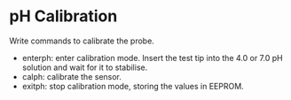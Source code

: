 # pH Calibration

Write commands to calibrate the probe.

- enterph: enter calibration mode. Insert the test tip into the 4.0 or 7.0 pH solution and wait for it to stabilise.
- calph: calibrate the sensor.
- exitph: stop calibration mode, storing the values in EEPROM.
